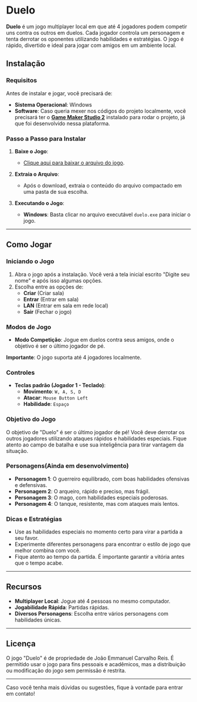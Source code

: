 # **Duelo**

**Duelo** é um jogo multiplayer local em que até 4 jogadores podem competir uns contra os outros em duelos. Cada jogador controla um personagem e tenta derrotar os oponentes utilizando habilidades e estratégias. O jogo é rápido, divertido e ideal para jogar com amigos em um ambiente local.

## **Instalação**

### **Requisitos**

Antes de instalar e jogar, você precisará de:

- **Sistema Operacional**: Windows
- **Software**: Caso queria mexer nos códigos do projeto localmente, você precisará ter o **[Game Maker Studio 2](https://www.yoyogames.com/en/gamemaker)** instalado para rodar o projeto, já que foi desenvolvido nessa plataforma.

### **Passo a Passo para Instalar**

1. **Baixe o Jogo**:
   - [Clique aqui para baixar o arquivo do jogo](https://github.com/JaumCarvalho/jogo_duelo/raw/refs/heads/master/jogo_duelo.zip).

2. **Extraia o Arquivo**:
   - Após o download, extraia o conteúdo do arquivo compactado em uma pasta de sua escolha.

3. **Executando o Jogo**:
   - **Windows**: Basta clicar no arquivo executável `duelo.exe` para iniciar o jogo.

---

## **Como Jogar**

### **Iniciando o Jogo**

1. Abra o jogo após a instalação. Você verá a tela inicial escrito "Digite seu nome" e após isso algumas opções.
2. Escolha entre as opções de:
   - **Criar** (Criar sala)
   - **Entrar** (Entrar em sala)
   - **LAN** (Entrar em sala em rede local)
   - **Sair** (Fechar o jogo)

### **Modos de Jogo**

- **Modo Competição**: Jogue em duelos contra seus amigos, onde o objetivo é ser o último jogador de pé.
  
**Importante**: O jogo suporta até 4 jogadores localmente.

### **Controles**

- **Teclas padrão (Jogador 1 - Teclado)**:
  - **Movimento**: `W, A, S, D`
  - **Atacar**: `Mouse Button Left`
  - **Habilidade**: `Espaço`

### **Objetivo do Jogo**

O objetivo de "Duelo" é ser o último jogador de pé! Você deve derrotar os outros jogadores utilizando ataques rápidos e habilidades especiais. Fique atento ao campo de batalha e use sua inteligência para tirar vantagem da situação.

### **Personagens(Ainda em desenvolvimento)**

- **Personagem 1**: O guerreiro equilibrado, com boas habilidades ofensivas e defensivas.
- **Personagem 2**: O arqueiro, rápido e preciso, mas frágil.
- **Personagem 3**: O mago, com habilidades especiais poderosas.
- **Personagem 4**: O tanque, resistente, mas com ataques mais lentos.

### **Dicas e Estratégias**

- Use as habilidades especiais no momento certo para virar a partida a seu favor.
- Experimente diferentes personagens para encontrar o estilo de jogo que melhor combina com você.
- Fique atento ao tempo da partida. É importante garantir a vitória antes que o tempo acabe.

---

## **Recursos**

- **Multiplayer Local**: Jogue até 4 pessoas no mesmo computador.
- **Jogabilidade Rápida**: Partidas rápidas.
- **Diversos Personagens**: Escolha entre vários personagens com habilidades únicas.

---

## **Licença**

O jogo "Duelo" é de propriedade de João Emmanuel Carvalho Reis. É permitido usar o jogo para fins pessoais e acadêmicos, mas a distribuição ou modificação do jogo sem permissão é restrita.

---

Caso você tenha mais dúvidas ou sugestões, fique à vontade para entrar em contato!

